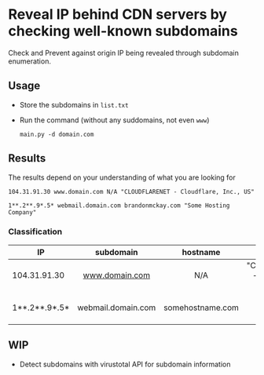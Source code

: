 # Reveal IP behind CDN servers by checking well-known subdomains
Check and Prevent against origin IP being revealed through subdomain enumeration.

## Usage
* Store the subdomains in `list.txt`
* Run the command (without any suddomains, not even `www`)

    `main.py -d domain.com`

## Results
The results depend on your understanding of what you are looking for

`104.31.91.30 www.domain.com N/A "CLOUDFLARENET - Cloudflare, Inc., US"`

`1**.2**.9*.5* webmail.domain.com brandonmckay.com "Some Hosting Company"`

### Classification
|IP|subdomain|hostname|Server ASN|
|--|:-------:|:------:|----------:|
|104.31.91.30|www.domain.com|N/A|"CLOUDFLARENET - Cloudflare, Inc., US"|
|1**.2**.9*.5*|webmail.domain.com|somehostname.com|"HOSTNET - Some Hosting Solutions, US"|

## WIP
* Detect subdomains with virustotal API for subdomain information
